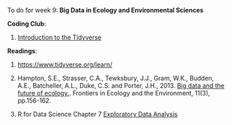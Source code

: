 To do for week 9: **Big Data in Ecology and Environmental Sciences**

**Coding Club**: 

1. [Introduction to the Tidyverse](https://ourcodingclub.github.io/tutorials/dataviz-beautification-synthesis/)


**Readings**:

1. https://www.tidyverse.org/learn/

2. Hampton, S.E., Strasser, C.A., Tewksbury, J.J., Gram, W.K., Budden, A.E., Batcheller, A.L., Duke, C.S. and Porter, J.H., 2013. [Big data and the future of ecology.](https://esajournals.onlinelibrary.wiley.com/doi/full/10.1890/120103). Frontiers in Ecology and the Environment, 11(3), pp.156-162.

3. R for Data Science Chapter 7 [Exploratory Data Analysis](https://r4ds.had.co.nz/exploratory-data-analysis.html)
